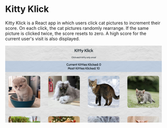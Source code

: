 # Kitty Klick

Kitty Klick is a React app in which users click cat pictures to increment their score. On each click, the cat pictures randomly rearrange. If the same picture is clicked twice, the score resets to zero. A high score for the current user's visit is also displayed.

![Kitty Klick](./kitty-klick.png "Kitty Klick")

